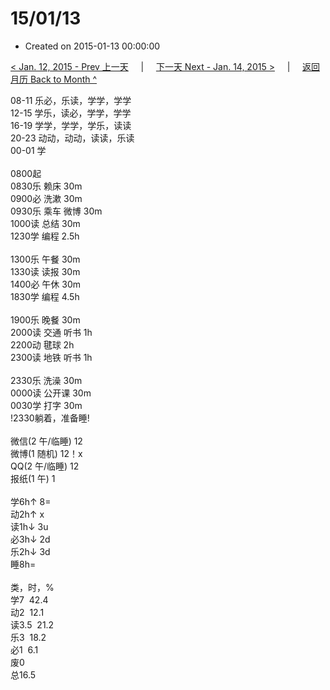 # 15/01/13

- Created on 2015-01-13 00:00:00

[< Jan. 12, 2015 - Prev 上一天](/_archived/lifelogs/2015/01/d12.md) &nbsp; &nbsp; | &nbsp; &nbsp; [下一天 Next - Jan. 14, 2015 >](/_archived/lifelogs/2015/01/d14.md) &nbsp; &nbsp; |  &nbsp; &nbsp; [返回月历 Back to Month ^](/_archived/lifelogs/2015/01/index.md)
<br/><div>08-11 乐必，乐读，学学，学学<br/>12-15 学乐，读必，学学，学学<br/>16-19 学学，学学，学乐，读读<br/>20-23 动动，动动，读读，乐读</div><div>00-01 学<br/><div><br/></div>0800起<br/>0830乐 赖床 30m</div><div>0900必 洗漱 30m</div><div>0930乐 乘车 微博 30m</div><div>1000读 总结 30m<br/>1230学 编程 2.5h<br/><br/></div><div>1300乐 午餐 30m</div><div>1330读 读报 30m</div><div>1400必 午休 30m</div><div>1830学 编程 4.5h</div><div><br/>1900乐 晚餐 30m<br/>2000读 交通 听书 1h</div><div>2200动 毽球 2h</div><div>2300读 地铁 听书 1h</div><div><br/></div><div>2330乐 洗澡 30m</div><div>0000读 公开课 30m</div><div>0030学 打字 30m</div><div>!2330躺着，准备睡!<div><br/></div><div>微信(2 午/临睡) 12</div>微博(1 随机) 12！x<br/>QQ(2 午/临睡) 12<br/>报纸(1 午) 1<div><br/></div>学6h↑ 8=<br/>动2h↑ x<br/>读1h↓ 3u<br/>必3h↓ 2d<br/>乐2h↓ 3d<br/>睡8h=<div><br/></div>类，时，%<br/>学7  42.4<br/>动2  12.1<br/>读3.5  21.2<br/>乐3  18.2<br/>必1  6.1<br/>废0<br/>总16.5</div>
